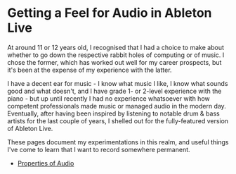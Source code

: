 # Getting a Feel for Audio in Ableton Live

At around 11 or 12 years old, I recognised that I had a choice to make about whether to go down the respective rabbit holes of computing or of music. I chose the former, which has worked out well for my career prospects, but it's been at the expense of my experience with the latter.

I have a decent ear for music - I know what music I like, I know what sounds good and what doesn't, and I have grade 1- or 2-level experience with the piano - but up until recently I had no experience whatsoever with how competent professionals made music or managed audio in the modern day. Eventually, after having been inspired by listening to notable drum & bass artists for the last couple of years, I shelled out for the fully-featured version of Ableton Live.

These pages document my experimentations in this realm, and useful things I've come to learn that I want to record somewhere permanent.

* [Properties of Audio](properties-of-audio.md)
